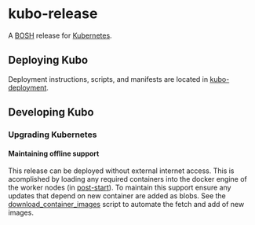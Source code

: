 # kubo-release
A [BOSH](http://bosh.io/) release for [Kubernetes](http://kubernetes.io).

## Deploying Kubo
Deployment instructions, scripts, and manifests are located in [kubo-deployment](https://github.com/pivotal-cf-experimental/kubo-deployment).

## Developing Kubo

### Upgrading Kubernetes

#### Maintaining offline support
This release can be deployed without external internet access. This is acomplished by loading any required containers into the docker engine of the worker nodes (in [post-start](./jobs/kubelet/templates/bin/post-start.erb)). To maintain this support ensure any updates that depend on new container are added as blobs. See the [download_container_images](./script/download_container_images) script to automate the fetch and add of new images.
